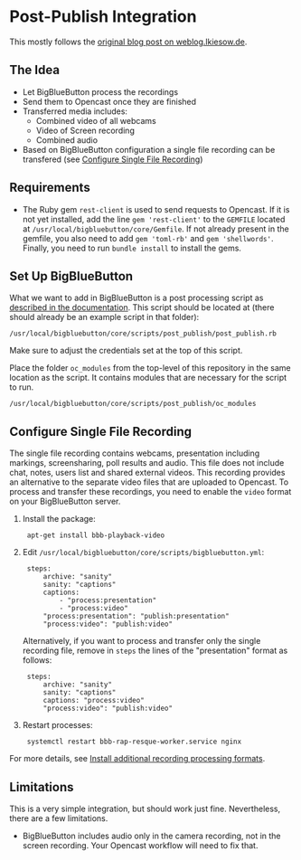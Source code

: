 Post-Publish Integration
========================

This mostly follows the [original blog post on weblog.lkiesow.de](https://weblog.lkiesow.de/20200318-integrate-bigbluebutton-opencast/).

The Idea
--------

- Let BigBlueButton process the recordings
- Send them to Opencast once they are finished
- Transferred media includes:
    - Combined video of all webcams
    - Video of Screen recording
    - Combined audio
- Based on BigBlueButton configuration a single file recording can be transfered (see [Configure Single File Recording](#configure-single-file-recording))

Requirements
------------

- The Ruby gem `rest-client` is used to send requests to Opencast.
If it is not yet installed, add the line `gem 'rest-client'` to the `GEMFILE` located at `/usr/local/bigbluebutton/core/Gemfile`. If not already present in the gemfile, you also need to add `gem 'toml-rb'` and `gem 'shellwords'`. Finally, you need to run `bundle install` to install the gems.

Set Up BigBlueButton
----------------------

What we want to add in BigBlueButton is a post processing script as [described in the documentation](https://docs.bigbluebutton.org/dev/recording.html#writing-post-scripts).
This script should be located at (there should already be an example script in that folder):

    /usr/local/bigbluebutton/core/scripts/post_publish/post_publish.rb

Make sure to adjust the credentials set at the top of this script.

Place the folder `oc_modules` from the top-level of this repository in the same location as the script. It contains
modules that are necessary for the script to run.

    /usr/local/bigbluebutton/core/scripts/post_publish/oc_modules

Configure Single File Recording
-------------------------------

The single file recording contains webcams, presentation including markings, screensharing, poll results and audio. This file does not include chat, notes, users list and shared external videos. This recording provides an alternative to the separate video files that are uploaded to Opencast. To process and transfer these recordings, you need to enable the `video` format on your BigBlueButton server.

1. Install the package:

        apt-get install bbb-playback-video

2. Edit `/usr/local/bigbluebutton/core/scripts/bigbluebutton.yml`:

        steps:
            archive: "sanity"
            sanity: "captions"
            captions:
                - "process:presentation"
                - "process:video"
            "process:presentation": "publish:presentation"
            "process:video": "publish:video"

    Alternatively, if you want to process and transfer only the single recording file, remove in `steps` the lines of the "presentation" format as follows:

        steps:
            archive: "sanity"
            sanity: "captions"
            captions: "process:video"
            "process:video": "publish:video"

3. Restart processes:

        systemctl restart bbb-rap-resque-worker.service nginx

For more details, see [Install additional recording processing formats](https://docs.bigbluebutton.org/administration/customize/#install-additional-recording-processing-formats).

Limitations
-----------

This is a very simple integration, but should work just fine.
Nevertheless, there are a few limitations.

- BigBlueButton includes audio only in the camera recording, not in the screen recording.
  Your Opencast workflow will need to fix that.
